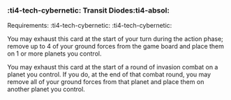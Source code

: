 ### :ti4-tech-cybernetic: **Transit Diodes**:ti4-absol:

Requirements: :ti4-tech-cybernetic: :ti4-tech-cybernetic:

You may exhaust this card at the start of your turn during the action phase; remove up to 4 of your ground forces from the game board and place them on 1 or more planets you control.

You may exhaust this card at the start of a round of invasion combat on a planet you control.
If you do, at the end of that combat round, you may remove all of your ground forces from that planet and place them on another planet you control.
